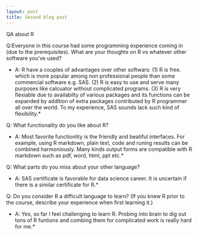 ```yaml
---
layout: post
title: Second blog post
---
```

QA about R  

Q:Everyone in this course had some programming experience coming in (due to the prerequisites). What are your thoughts on R vs whatever other software you've used?  
* A: R have a couples of advantages over other softwars:
  (1) R is free. which is more popular among non professional people than some commercial software e.g. SAS. 
  (2) R is easy to use and serve many purposes like calcuator without complicated programs. 
  (3) R is very flexiable due to availabilty of various packages and its functions can be expanded by addition of extra packages contributed by R programmer all over the world. 
      To my experience, SAS sounds lack such kind of flexibility.*
      
Q: What functionality do you like about R?     
* A: Most favorite functionlity is the friendly and beatiful interfaces. For example, using R markdown, plain text, code and runing results can be combined harmoniously. 
   Many kinds output forms are compatible with R markdown such as pdf, word, html, ppt etc.* 

Q: What parts do you miss about your other language?     
* A: SAS certificate is favorable for data science career. It is uncertain if there is a similar certificate for R.*

Q: Do you consider R a difficult language to learn? (If you knew R prior to the course, describe your experience when first learning it.)    
* A: Yes, so far I feel challenging to learn R. Probing into brain to dig out tons of R funtions and combing them for complicated work is really hard for me.* 
